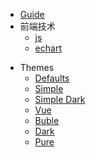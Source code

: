 <!-- _navbar.md -->

* [Guide](guide.md "The greatest guide in the world")
* 前端技术
  * [js](01/js/)
  * [echart](01/echart/)
- Themes
  - <a href="#" data-link-title="Defaults">Defaults</a>
  - <a href="#" data-link-title="Simple">Simple</a>
  - <a href="#" data-link-title="Simple Dark">Simple Dark</a>
  - <a href="#" data-link-href="https://cdn.jsdelivr.net/npm/docsify@4/lib/themes/vue.css">Vue</a>
  - <a href="#" data-link-href="https://cdn.jsdelivr.net/npm/docsify@4/lib/themes/buble.css">Buble</a>
  - <a href="#" data-link-href="https://cdn.jsdelivr.net/npm/docsify@4/lib/themes/dark.css">Dark</a>
  - <a href="#" data-link-href="https://cdn.jsdelivr.net/npm/docsify@4/lib/themes/pure.css">Pure</a>
